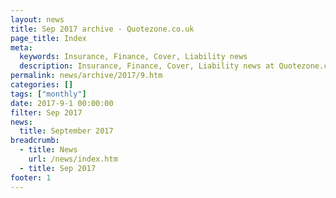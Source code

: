 ```yaml
---
layout: news
title: Sep 2017 archive - Quotezone.co.uk
page_title: Index
meta:
  keywords: Insurance, Finance, Cover, Liability news
  description: Insurance, Finance, Cover, Liability news at Quotezone.co.uk
permalink: news/archive/2017/9.htm
categories: []
tags: ["monthly"]
date: 2017-9-1 00:00:00
filter: Sep 2017
news:
  title: September 2017
breadcrumb:
  - title: News
    url: /news/index.htm
  - title: Sep 2017
footer: 1
---
```


